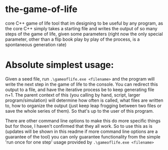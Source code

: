 # the-game-of-life
core C++ game of life tool that im designing to be useful by any program, as the core C++ simply takes a starting file and writes the output of so many steps of the game of life, given some parameters (right now the only special parameter, other than a flip book play by play of the process, is a spontaneous generation rate)

# Absolute simplest usage:
Given a seed file, run `.\gameoflife.exe <filename>` and the program will write the next step in the game of life to the console. You can redirect this output
to a file, and have the iterative process be to keep generating file n+1. The parent context of this (you calling by hand, script, larger program/simulation) will
determine how often is called, what files are written to, how to organize the output (just keep leap frogging between two files or save the whole series of them).
So that's up to the user of this program.

There are other command line options to make this do more specific things but for those, I haven't confirmed that they all work. So to use this as is (updates will
be shown in this readme if more command line options are a guarantee of the tool) you can only guarantee functionality from the simple 'run once for one step' usage
provided by `.\gameoflife.exe <filename>`
